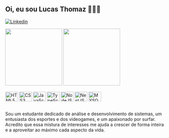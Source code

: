 
## Oi, eu sou Lucas Thomaz 🧑🏽‍💻

<a href="https://www.linkedin.com/in/llucasthomazmcz" target="_blank"><img src="https://img.shields.io/badge/LinkedIn-0077B5?style=for-the-badge&logo=linkedin&logoColor=white" alt="Linkedin" target="_blank"/></a>

<div>
  <img height="180em" src="https://github-readme-stats.vercel.app/api?username=LLucasThomaz&show_icons=true&theme=dracula" />
  <img height="180em" src="https://github-readme-stats.vercel.app/api/top-langs/?username=LLucasThomaz&layout=compact&langs_count=16&theme=dracula"/>
</div>

<div style="display: inline_block"><br/>
  <img align="center" height="30" width="40" src="https://cdn.jsdelivr.net/gh/devicons/devicon/icons/html5/html5-original.svg" alt="HTML5">
  <img align="center" height="30" width="40" src="https://cdn.jsdelivr.net/gh/devicons/devicon/icons/css3/css3-original.svg" alt="CSS3">
  <img align="center" height="30" width="40" src="https://cdn.jsdelivr.net/gh/devicons/devicon/icons/javascript/javascript-original.svg" alt="JavaScript">
  <img align="center" height="30" width="40" src="https://cdn.jsdelivr.net/gh/devicons/devicon/icons/typescript/typescript-original.svg" alt="TypeScript">
  <img align="center" height="30" width="40" src="https://cdn.jsdelivr.net/gh/devicons/devicon/icons/nodejs/nodejs-original.svg" alt="NodeJS">
  <img align="center" height="30" width="40" src="https://cdn.jsdelivr.net/gh/devicons/devicon/icons/nestjs/nestjs-plain.svg" alt="NestJS">
  <img align="center" height="30" width="40" src="https://cdn.jsdelivr.net/gh/devicons/devicon/icons/mysql/mysql-original.svg" alt="MYSQL">
</div><br/>

Sou um estudante dedicado de análise e desenvolvimento de sistemas, um entusiasta dos esportes e dos videogames, e um apaixonado por surfar. Acredito que essa mistura de interesses me ajuda a crescer de forma inteira e a aproveitar ao máximo cada aspecto da vida.

